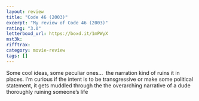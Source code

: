 ```yaml
---
layout: review
title: "Code 46 (2003)"
excerpt: "My review of Code 46 (2003)"
rating: "3.0"
letterboxd_url: https://boxd.it/1mPWyX
mst3k:
rifftrax:
category: movie-review
tags: []
---
```


Some cool ideas, some peculiar ones...  the narration kind of ruins it in places. I’m curious if the intent is to be transgressive or make some political statement, it gets muddled through the the overarching narrative of a dude thoroughly ruining someone’s life
